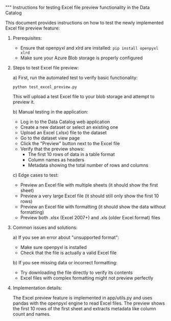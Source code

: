 """
Instructions for testing Excel file preview functionality in the Data Catalog

This document provides instructions on how to test the newly implemented Excel file preview feature:

1. Prerequisites:
   - Ensure that openpyxl and xlrd are installed: `pip install openpyxl xlrd`
   - Make sure your Azure Blob storage is properly configured

2. Steps to test Excel file preview:
   
   a) First, run the automated test to verify basic functionality:
      ```
      python test_excel_preview.py
      ```
      This will upload a test Excel file to your blob storage and attempt to preview it.
      
   b) Manual testing in the application:
      - Log in to the Data Catalog web application
      - Create a new dataset or select an existing one
      - Upload an Excel (.xlsx) file to the dataset
      - Go to the dataset view page
      - Click the "Preview" button next to the Excel file
      - Verify that the preview shows:
         * The first 10 rows of data in a table format
         * Column names as headers
         * Metadata showing the total number of rows and columns
      
   c) Edge cases to test:
      - Preview an Excel file with multiple sheets (it should show the first sheet)
      - Preview a very large Excel file (it should still only show the first 10 rows)
      - Preview an Excel file with formatting (it should show the data without formatting)
      - Preview both .xlsx (Excel 2007+) and .xls (older Excel format) files

3. Common issues and solutions:
   
   a) If you see an error about "unsupported format":
      - Make sure openpyxl is installed
      - Check that the file is actually a valid Excel file
   
   b) If you see missing data or incorrect formatting:
      - Try downloading the file directly to verify its contents
      - Excel files with complex formatting might not preview perfectly

4. Implementation details:
   
   The Excel preview feature is implemented in app/utils.py and uses pandas with the openpyxl engine
   to read Excel files. The preview shows the first 10 rows of the first sheet and extracts metadata
   like column count and names.
